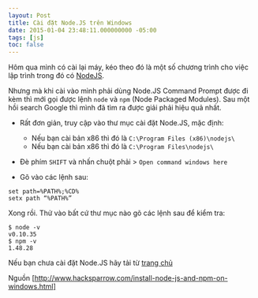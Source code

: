 ```yaml
---
layout: Post
title: Cài đặt Node.JS trên Windows
date: 2015-01-04 23:48:11.000000000 -05:00
tags: [js]
toc: false
---
```


Hôm qua mình có cài lại máy, kéo theo đó là một số chương trình cho việc lập trình trong đó có [NodeJS](http://nodejs.org/).

Nhưng mà khi cài vào mình phải dùng Node.JS Command Prompt được đi kèm thì mới gọi được lệnh `node` và `npm` (Node Packaged Modules).
Sau một hồi search Google thì mình đã tìm ra được giải phải hiệu quả nhất.

* Rất đơn giản, truy cập vào thư mục cài đặt Node.JS, mặc định:

  * Nếu bạn cài bản x86 thì đó là `C:\Program Files (x86)\nodejs\`
  * Nếu bạn cài bản x86 thì đó là `C:\Program Files\nodejs\`

* Đè phím `SHIFT` và nhấn chuột phải > `Open command windows here`
* Gõ vào các lệnh sau:

```shell
set path=%PATH%;%CD%  
setx path “%PATH%”  
```

Xong rồi. Thử vào bất cứ thư mục nào gõ các lệnh sau để kiểm tra:

```shell
$ node -v
v0.10.35
$ npm -v
1.48.28
```

Nếu bạn chưa cài đặt Node.JS hãy tải từ [trang chủ](http://nodejs.org/download/)

Nguồn [http://www.hacksparrow.com/install-node-js-and-npm-on-windows.html]
